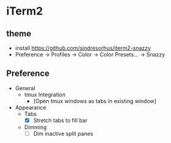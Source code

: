 # iTerm2

## theme

- install https://github.com/sindresorhus/iterm2-snazzy
- Preference -> Profiles -> Color -> Color Presets... -> Snazzy

## Preference

- General
  - tmux Integration
    - [Open tmux windows as tabs in existing window]
- Appearance
  - Tabs
    - [x] Stretch tabs to fill bar
  - Dimming
    - [ ] Dim inactive split panes
